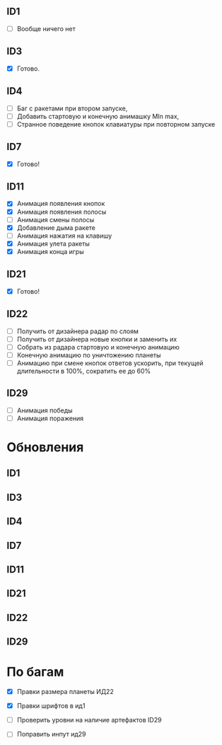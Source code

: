 ## ID1
- [ ] Вообще ничего нет
## ID3
- [x] Готово.
## ID4
- [ ] Баг с ракетами при втором запуске, 
- [ ] Добавить стартовую и конечную анимашку MIn max,
- [ ] Странное поведение кнопок клавиатуры при повторном запуске
## ID7
- [x] Готово!
## ID11
- [x] Анимация появления кнопок
- [x] Анимация появления полосы
- [ ] Анимация смены полосы
- [x] Добавление дыма ракете
- [ ] Анимация нажатия на клавишу 
- [x] Анимация улета ракеты
- [x] Анимация конца игры
## ID21
- [x] Готово!
## ID22
- [ ] Получить от дизайнера радар по слоям
- [ ] Получить от дизайнера новые кнопки и заменить их
- [ ] Собрать из радара стартовую и конечную анимацию
- [ ] Конечную анимацию по уничтожению планеты
- [ ] Анимацию при смене кнопок ответов ускорить, при текущей длительности в 100%, сократить ее до 60%
## ID29
- [ ] Анимация победы
- [ ] Анимация поражения
# Обновления
## ID1

## ID3

## ID4

## ID7

## ID11

## ID21

## ID22

## ID29


# По багам
- [x] Правки размера планеты ИД22
- [x] Правки шрифтов в ид1
- [ ] Проверить уровни на наличие артефактов ID29
- [ ] Поправить инпут ид29

